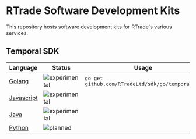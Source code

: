 # RTrade Software Development Kits

This repository hosts software development kits for RTrade's various services.

## Temporal SDK

| Language                     | Status                                                                    | Usage                                            | Examples                      |
|------------------------------|---------------------------------------------------------------------------|--------------------------------------------------|-------------------------------|
| [Golang](/go/temporal)       | ![experimental](https://img.shields.io/badge/status-experimental-red.svg) | `go get github.com/RTradeLtd/sdk/go/temporal...` | [`examples/go`](/examples/go) |
| [Javascript](/js/temporal)   | ![experimental](https://img.shields.io/badge/status-experimental-red.svg) |                                                  |                               |
| [Java](/java/cloud/temporal) | ![experimental](https://img.shields.io/badge/status-experimental-red.svg) |                                                  |                               |
| [Python](/python/temporal)   | ![planned](https://img.shields.io/badge/status-planned-yellow.svg)        |                                                  |                               |
